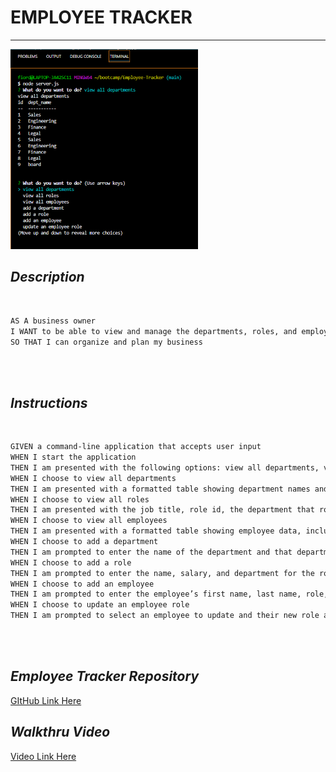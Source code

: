 # **EMPLOYEE TRACKER**
  


---





![Command Line Terminal Image](/assets/EmployeeTracker.png) 


  


  

## *Description*  
<br>

```md
AS A business owner
I WANT to be able to view and manage the departments, roles, and employees in my company
SO THAT I can organize and plan my business
```

<br> 
<br>

## *Instructions*  
<br>

```md
GIVEN a command-line application that accepts user input
WHEN I start the application
THEN I am presented with the following options: view all departments, view all roles, view all employees, add a department, add a role, add an employee, and update an employee role
WHEN I choose to view all departments
THEN I am presented with a formatted table showing department names and department ids
WHEN I choose to view all roles
THEN I am presented with the job title, role id, the department that role belongs to, and the salary for that role
WHEN I choose to view all employees
THEN I am presented with a formatted table showing employee data, including employee ids, first names, last names, job titles, departments, salaries, and managers that the employees report to
WHEN I choose to add a department
THEN I am prompted to enter the name of the department and that department is added to the database
WHEN I choose to add a role
THEN I am prompted to enter the name, salary, and department for the role and that role is added to the database
WHEN I choose to add an employee
THEN I am prompted to enter the employee’s first name, last name, role, and manager, and that employee is added to the database
WHEN I choose to update an employee role
THEN I am prompted to select an employee to update and their new role and this information is updated in the database 
```
<br>
<br>

## *Employee Tracker Repository* 

[GItHub Link Here](https://github.com/JosieSavill/Employee-Tracker)


## *Walkthru Video*  
[Video Link Here](https://drive.google.com/file/d/16FfhF6luzOHJQivVkndlLhZ4HLMG6_lI/view)

<br>
<br>



    



































